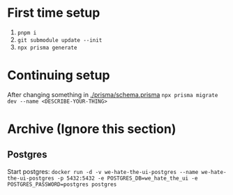 
# First time setup
1. `pnpm i`
2. `git submodule update --init`
2. `npx prisma generate`

# Continuing setup
After changing something in [./prisma/schema.prisma](./prisma/schema.prisma) `npx prisma migrate dev --name <DESCRIBE-YOUR-THING>`


# Archive (Ignore this section)
## Postgres
Start postgres:
`docker run -d -v we-hate-the-ui-postgres --name we-hate-the-ui-postgres -p 5432:5432 -e POSTGRES_DB=we_hate_the_ui -e POSTGRES_PASSWORD=postgres postgres`